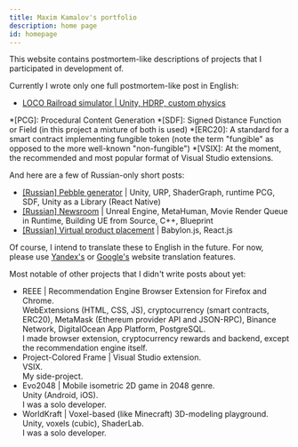 ```yaml
---
title: Maxim Kamalov's portfolio
description: home page
id: homepage
---
```


This website contains postmortem-like descriptions of projects that I participated in development of.

Currently I wrote only one full postmortem-like post in English:

- [LOCO Railroad simulator | Unity, HDRP, custom physics](loco)

*[PCG]: Procedural Content Generation
*[SDF]: Signed Distance Function or Field (in this project a mixture of both is used)
*[ERC20]: A standard for a smart contract implementing fungible token (note the term "fungible" as opposed to the more well-known "non-fungible")
*[VSIX]: At the moment, the recommended and most popular format of Visual Studio extensions.

And here are a few of Russian-only short posts:

- [[Russian] Pebble generator](ru/pebbles) | Unity, URP, ShaderGraph, runtime PCG, SDF, Unity as a Library (React Native)
- [[Russian] Newsroom](ru/newsroom) | Unreal Engine, MetaHuman, Movie Render Queue in Runtime, Building UE from Source, C++, Blueprint
- [[Russian] Virtual product placement](ru/product-placement) | Babylon.js, React.js

Of course, I intend to translate these to English in the future.
For now, please use [Yandex's](https://translate.yandex.com/translate) or [Google's](https://translate.google.com/?sl=auto&tl=en&op=websites) website translation features.

Most notable of other projects that I didn't write posts about yet:

- REEE | Recommendation Engine Browser Extension for Firefox and Chrome.\
  WebExtensions (HTML, CSS, JS), cryptocurrency (smart contracts, ERC20), MetaMask (Ethereum provider API and JSON-RPC), Binance Network, DigitalOcean App Platform, PostgreSQL.\
  I made browser extension, cryptocurrency rewards and backend, except the recommendation engine itself.
- Project-Colored Frame | Visual Studio extension.\
  VSIX.\
  My side-project.
- Evo2048 | Mobile isometric 2D game in 2048 genre.\
  Unity (Android, iOS).\
  I was a solo developer.
- WorldKraft | Voxel-based (like Minecraft) 3D-modeling playground.\
  Unity, voxels (cubic), ShaderLab.\
  I was a solo developer.
